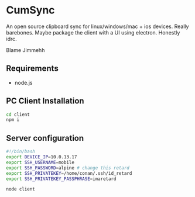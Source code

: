 # CumSync

An open source clipboard sync for linux/windows/mac + ios devices.
Really barebones. Maybe package the client with a UI using electron. Honestly idrc.

Blame Jimmehh

## Requirements

- node.js

## PC Client Installation

```bash
cd client
npm i
```

## Server configuration

```bash
#!/bin/bash
export DEVICE_IP=10.0.13.17
export SSH_USERNAME=mobile
export SSH_PASSWORD=alpine # change this retard
export SSH_PRIVATEKEY=/home/conan/.ssh/id_retard
export SSH_PRIVATEKEY_PASSPHRASE=imaretard

node client
```
